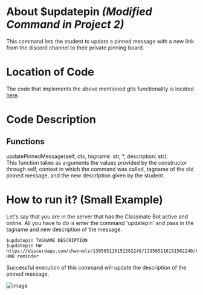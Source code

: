 # About $updatepin _(Modified Command in Project 2)_
This command lets the student to update a pinned message with a new link from the discord channel to their private pinning board.

# Location of Code
The code that implements the above mentioned gits functionality is located [here](https://github.com/lyonva/ClassMateBot/blob/main/src/cogs/pinning.py).

# Code Description
## Functions
updatePinnedMessage(self, ctx, tagname: str, *, description: str): <br>
This function takes as arguments the values provided by the constructor through self, context in which the command was called, tagname of the old pinned message, and the new description given by the student.

# How to run it? (Small Example)
Let's say that you are in the server that has the Classmate Bot active and online. All you have to do is 
enter the command 'updatepin' and pass in the tagname and new description of the message.
```
$updatepin TAGNAME DESCRIPTION
$updatepin HW https://discordapp.com/channels/139565116151562240/139565116151562240/890814489480531969 HW8 reminder
```
Successful execution of this command will update the description of the pinned message.

![image](https://user-images.githubusercontent.com/32313919/140256002-0ae1f0c6-b84a-43a4-9f83-42356d47cc7b.png)
